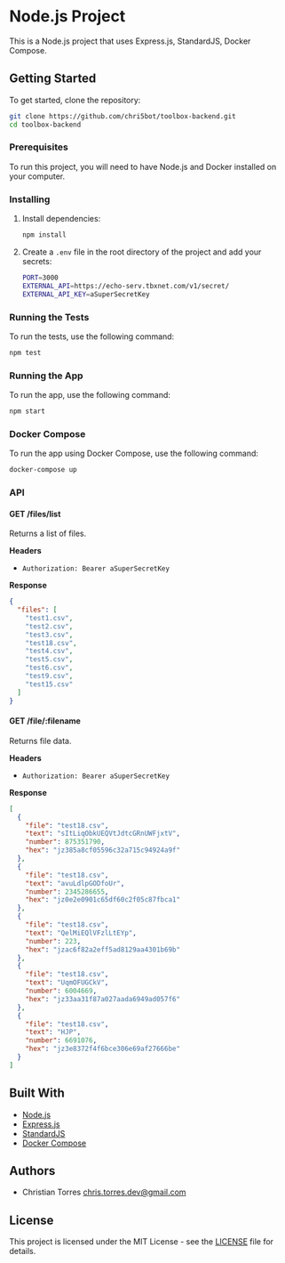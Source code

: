 # Node.js Project

This is a Node.js project that uses Express.js, StandardJS, Docker Compose.

## Getting Started

To get started, clone the repository:

```bash
git clone https://github.com/chri5bot/toolbox-backend.git
cd toolbox-backend
```

### Prerequisites

To run this project, you will need to have Node.js and Docker installed on your computer.

### Installing

1. Install dependencies:

   ```bash
   npm install
   ```

2. Create a `.env` file in the root directory of the project and add your secrets:

   ```bash
   PORT=3000
   EXTERNAL_API=https://echo-serv.tbxnet.com/v1/secret/
   EXTERNAL_API_KEY=aSuperSecretKey
   ```

### Running the Tests

To run the tests, use the following command:

```bash
npm test
```

### Running the App

To run the app, use the following command:

```bash
npm start
```

### Docker Compose

To run the app using Docker Compose, use the following command:

```bash
docker-compose up
```

### API

#### GET /files/list

Returns a list of files.

**Headers**

- `Authorization: Bearer aSuperSecretKey`

**Response**

```json
{
  "files": [
    "test1.csv",
    "test2.csv",
    "test3.csv",
    "test18.csv",
    "test4.csv",
    "test5.csv",
    "test6.csv",
    "test9.csv",
    "test15.csv"
  ]
}
```

#### GET /file/:filename

Returns file data.

**Headers**

- `Authorization: Bearer aSuperSecretKey`

**Response**

```json
[
  {
    "file": "test18.csv",
    "text": "sItLiqObkUEQVtJdtcGRnUWFjxtV",
    "number": 875351790,
    "hex": "jz385a8cf05596c32a715c94924a9f"
  },
  {
    "file": "test18.csv",
    "text": "avuLdlpGODfoUr",
    "number": 2345286655,
    "hex": "jz0e2e0901c65df60c2f05c87fbca1"
  },
  {
    "file": "test18.csv",
    "text": "QelMiEQlVFzlLtEYp",
    "number": 223,
    "hex": "jzac6f82a2eff5ad8129aa4301b69b"
  },
  {
    "file": "test18.csv",
    "text": "UqmOFUGCkV",
    "number": 6004669,
    "hex": "jz33aa31f87a027aada6949ad057f6"
  },
  {
    "file": "test18.csv",
    "text": "HJP",
    "number": 6691076,
    "hex": "jz3e8372f4f6bce306e69af27666be"
  }
]
```

## Built With

- [Node.js](https://nodejs.org/)
- [Express.js](https://expressjs.com/)
- [StandardJS](https://standardjs.com/)
- [Docker Compose](https://docs.docker.com/compose/)

## Authors

- Christian Torres <chris.torres.dev@gmail.com>

## License

This project is licensed under the MIT License - see the [LICENSE](LICENSE) file for details.
